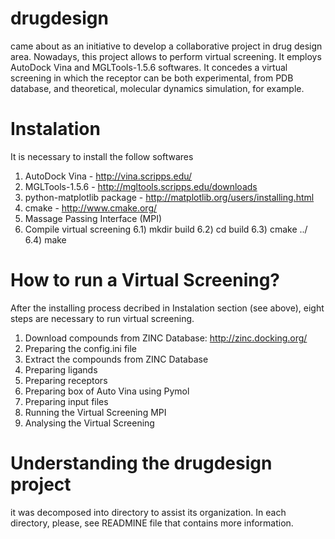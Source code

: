 drugdesign
==========
came about as an initiative to develop a collaborative project 
in drug design area. 
Nowadays, this project allows to perform virtual screening.
It employs AutoDock Vina and MGLTools-1.5.6 softwares. 
It concedes a virtual screening in which the receptor can be 
both experimental, from PDB database, and theoretical, 
molecular dynamics simulation, for example.


Instalation 
===========
It is necessary to install the follow softwares
1) AutoDock Vina - http://vina.scripps.edu/
2) MGLTools-1.5.6 - http://mgltools.scripps.edu/downloads 
3) python-matplotlib package - http://matplotlib.org/users/installing.html
4) cmake - http://www.cmake.org/
5) Massage Passing Interface (MPI) 
6) Compile virtual screening
6.1) mkdir build
6.2) cd build
6.3) cmake ../
6.4) make

How to run a Virtual Screening?
===============================
After the installing process decribed in Instalation section (see above), 
eight steps are necessary to run virtual screening.

1) Download compounds from ZINC Database: http://zinc.docking.org/
2) Preparing the config.ini file
3) Extract the compounds from ZINC Database
4) Preparing ligands
5) Preparing receptors
6) Preparing box of Auto Vina using Pymol
7) Preparing input files
8) Running the Virtual Screening MPI
9) Analysing the Virtual Screening


Understanding the drugdesign project
====================================
it was decomposed into directory to assist its organization.
In each directory, please, see READMINE file that contains
more information.


